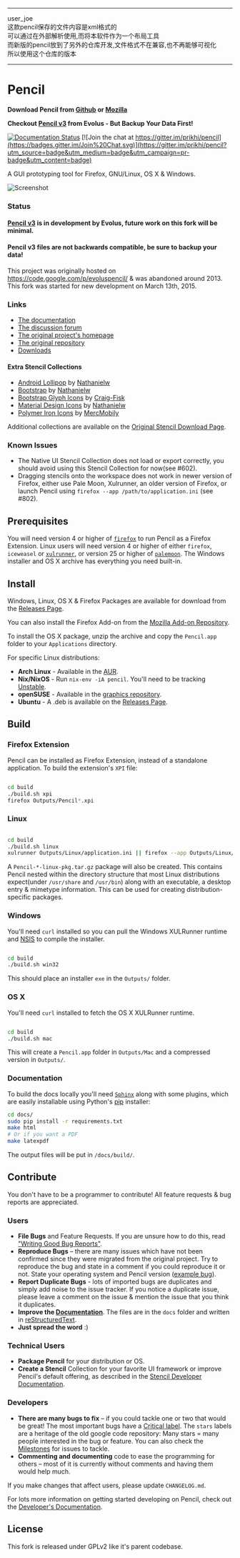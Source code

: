 ------

user_joe  
这款pencil保存的文件内容是xml格式的  
可以通过在外部解析使用,而将本软件作为一个布局工具  
而新版的pencil放到了另外的仓库开发,文件格式不在兼容,也不再能够可视化  
所以使用这个仓库的版本


----

# Pencil

**Download Pencil from [Github][releases] or [Mozilla][amo-pkg]**

**Checkout [Pencil v3][pencil3] from Evolus - But Backup Your Data First!**

[![Documentation Status](https://readthedocs.org/projects/pencil-prototyping/badge/?version=develop)](https://readthedocs.org/projects/pencil-prototyping/?badge=develop)
[![Join the chat at https://gitter.im/prikhi/pencil](https://badges.gitter.im/Join%20Chat.svg)](https://gitter.im/prikhi/pencil?utm_source=badge&utm_medium=badge&utm_campaign=pr-badge&utm_content=badge)

A GUI prototyping tool for Firefox, GNU/Linux, OS X & Windows.

![Screenshot][screenshot]

### Status

#### [Pencil v3][pencil3] is in development by Evolus, future work on this fork will be minimal.
#### Pencil v3 files are not backwards compatible, be sure to backup your data!

This project was originally hosted on https://code.google.com/p/evoluspencil/ &
was abandoned around 2013. This fork was started for new development on March
13th, 2015.

### Links

* [The documentation][docs]
* [The discussion forum][google-group]
* [The original project's homepage][evolus-page]
* [The original repository][evolus-repo]
* [Downloads][releases]

#### Extra Stencil Collections

* [Android Lollipop][lollipop-collection] by [Nathanielw][nathanielw]
* [Bootstrap][bootstrap-collection] by [Nathanielw][nathanielw]
* [Bootstrap Glyph Icons][bootstrap-icon-collection] by [Craig-Fisk][craigfisk]
* [Material Design Icons][material-collection] by [Nathanielw][nathanielw]
* [Polymer Iron Icons][iron-icons-collection] by [MercMobily][mercmobily]

Additional collections are available on the
[Original Stencil Download Page][evolus-stencil-downloads].

### Known Issues

* The Native UI Stencil Collection does not load or export correctly, you
  should avoid using this Stencil Collection for now(see #602).
* Dragging stencils onto the workspace does not work in newer version of
  Firefox, either use Pale Moon, Xulrunner, an older version of Firefox, or
  launch Pencil using `firefox --app /path/to/application.ini` (see #802).

## Prerequisites

You will need version 4 or higher of [`firefox`][firefox] to run Pencil as a
Firefox Extension. Linux users will need version 4 or higher of either `firefox`,
`iceweasel` or [`xulrunner`][xulrunner], or version 25 or higher of
[`palemoon`][palemoon]. The Windows installer and OS X archive
has everything you need built-in.


## Install

Windows, Linux, OS X & Firefox Packages are available for download from the
[Releases Page][releases].

You can also install the Firefox Add-on from the [Mozilla Add-on
Repository][amo-pkg].

To install the OS X package, unzip the archive and copy the `Pencil.app` folder
to your `Applications` directory.

For specific Linux distributions:
* **Arch Linux** - Available in the [AUR][aur-pkg].
* **Nix/NixOS** - Run `nix-env -iA pencil`. You'll need to be tracking
  [Unstable][nix-unstable].
* **openSUSE** - Available in the [graphics repository][graphics-repository].
* **Ubuntu** - A .deb is available on the [Releases Page][releases].

## Build

### Firefox Extension

Pencil can be installed as Firefox Extension, instead of a standalone
application. To build the extension's `XPI` file:
```bash

cd build
./build.sh xpi
firefox Outputs/Pencil*.xpi
```

### Linux
```bash

cd build
./build.sh linux
xulrunner Outputs/Linux/application.ini || firefox --app Outputs/Linux/application.ini
```

A `Pencil-*-linux-pkg.tar.gz` package will also be created. This contains
Pencil nested within the directory structure that most Linux distributions
expect(under `/usr/share` and `/usr/bin`) along with an executable, a desktop
entry & mimetype information. This can be used for creating
distribution-specific packages.

### Windows

You'll need `curl` installed so you can pull the Windows XULRunner runtime and
[NSIS][nsis] to compile the installer.

```bash

cd build
./build.sh win32
```

This should place an installer `exe` in the `Outputs/` folder.

### OS X

You'll need `curl` installed to fetch the OS X XULRunner runtime.

```bash

cd build
./build.sh mac
```

This will create a `Pencil.app` folder in `Outputs/Mac` and a compressed
version in `Outputs/`.

### Documentation

To build the docs locally you'll need [`Sphinx`][sphinx-doc] along with some
plugins, which are easily installable using Python's [pip][pip] installer:


```bash
cd docs/
sudo pip install -r requirements.txt
make html
# Or if you want a PDF
make latexpdf
```

The output files will be put in `/docs/build/`.


## Contribute

You don't have to be a programmer to contribute! All feature requests & bug
reports are appreciated.

### Users
* **File Bugs** and Feature Requests. If you are unsure how to do this, read
  ["Writing Good Bug Reports"][writing-bugs].
* **Reproduce Bugs** – there are many issues which have not been confirmed since
  they were migrated from the original project. Try to reproduce the bug and
  state in a comment if you could reproduce it or not.  State your operating
  system and Pencil version ([example bug][example-bug]).
* **Report Duplicate Bugs** - lots of imported bugs are duplicates and simply add
  noise to the issue tracker. If you notice a duplicate issue, please leave a
  comment on the issue & mention the issue that you think it duplicates.
* **Improve the [Documentation][docs]**. The files are in the `docs` folder and
  written in [reStructuredText][rst-quickref].
* **Just spread the word** :)

### Technical Users
* **Package Pencil** for your distribution or OS.
* **Create a Stencil** Collection for your favorite UI framework or improve
  Pencil's default offering, as described in the
  [Stencil Developer Documentation][stencil-dev-docs].

### Developers
* **There are many bugs to fix** – if you could tackle one or two that would be
great! The most important bugs have a [Critical label][critical-issues]. The
`stars` labels are a heritage of the old google code repository: Many stars =
many people interested in the bug or feature. You can also check the
[Milestones][milestones] for issues to tackle.
* **Commenting and documenting** code to ease the programming for others – most
  of it is currently without comments and having them would help much.

If you make changes that affect users, please update `CHANGELOG.md`.

For lots more information on getting started developing on Pencil, check out
the [Developer's Documentation][dev-docs].


## License

This fork is released under GPLv2 like it's parent codebase.


[screenshot]: http://i.imgur.com/DF715Nr.png
[pencil3]: https://github.com/evolus/pencil/
[docs]: http://pencil-prototyping.rtfd.org/
[google-group]: https://groups.google.com/forum/#!forum/pencil-user
[evolus-page]: http://pencil.evolus.vn/
[evolus-repo]: https://code.google.com/p/evoluspencil/
[evolus-stencil-downloads]: https://code.google.com/p/evoluspencil/downloads/list?q=label:Stencil

[firefox]: https://www.mozilla.org/firefox/
[xulrunner]: https://developer.mozilla.org/en-US/docs/Mozilla/Projects/XULRunner
[palemoon]: https://www.palemoon.org/

[releases]: https://github.com/prikhi/pencil/releases
[amo-pkg]: https://addons.mozilla.org/en-US/firefox/addon/pencil-prototyping/
[aur-pkg]: https://aur.archlinux.org/packages/pencil-v2/
[nix-unstable]: https://nixos.org/nixos/manual/sec-upgrading.html
[graphics-repository]: https://software.opensuse.org/package/pencil

[nathanielw]: https://github.com/nathanielw
[lollipop-collection]: https://github.com/nathanielw/Android-Lollipop-Pencil-Stencils
[material-collection]: https://github.com/nathanielw/Material-Icons-for-Pencil
[bootstrap-collection]: https://github.com/nathanielw/Bootstrap-Pencil-Stencils
[bootstrap-icon-collection]: https://github.com/Craig-Fisk/BootstrapGlyph-Pencil-Stencil
[craigfisk]: https://github.com/Craig-Fisk
[iron-icons-collection]: https://github.com/mercmobily/pencil-iron-icons
[mercmobily]: https://github.com/mercmobily

[nsis]: http://nsis.sourceforge.net/Main_Page
[sphinx-doc]: http://sphinx-doc.org/
[pip]: https://pip.pypa.io/
[writing-bugs]: http://www.lee-dohm.com/2015/01/04/writing-good-bug-reports.html
[example-bug]: https://github.com/prikhi/pencil/issues/640
[rst-quickref]: http://docutils.sourceforge.net/docs/user/rst/quickref.html
[stencil-dev-docs]: https://pencil-prototyping.readthedocs.org/en/develop/stencil-dev/

[critical-issues]: https://github.com/prikhi/pencil/labels/Priority-Critical
[milestones]: https://github.com/prikhi/pencil/milestones?state=open
[dev-docs]: https://pencil-prototyping.readthedocs.org/en/develop/developers/
